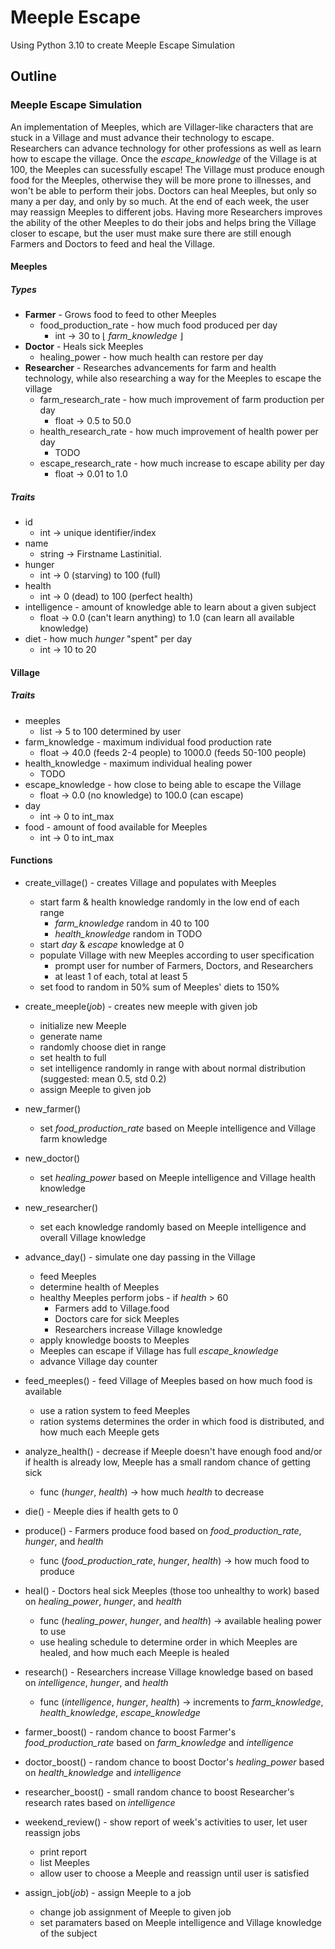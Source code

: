 # Meeple Escape

Using Python 3.10 to create Meeple Escape Simulation

## Outline

### Meeple Escape Simulation

An implementation of Meeples, which are Villager-like characters that are stuck in a Village and must advance their technology to escape. Researchers can advance technology for other professions as well as learn how to escape the village. Once the *escape_knowledge* of the Village is at 100, the Meeples can sucessfully escape! The Village must produce enough food for the Meeples, otherwise they will be more prone to illnesses, and won't be able to perform their jobs. Doctors can heal Meeples, but only so many a per day, and only by so much. At the end of each week, the user may reassign Meeples to different jobs. Having more Researchers improves the ability of the other Meeples to do their jobs and helps bring the Village closer to escape, but the user must make sure there are still enough Farmers and Doctors to feed and heal the Village. 

#### Meeples

##### Types

* **Farmer** - Grows food to feed to other Meeples
    * food_production_rate - how much food produced per day
        * int -> 30 to &LeftFloor; *farm_knowledge* &RightFloor;
* **Doctor** - Heals sick Meeples
    * healing_power - how much health can restore per day
* **Researcher** - Researches advancements for farm and health technology, while also researching a way for the Meeples to escape the village
    * farm_research_rate - how much improvement of farm production per day
        * float -> 0.5 to 50.0
    * health_research_rate - how much improvement of health power per day
        * TODO
    * escape_research_rate - how much increase to escape ability per day
        * float -> 0.01 to 1.0

##### Traits

* id
    * int -> unique identifier/index
* name
    * string -> Firstname Lastinitial.
* hunger
    * int -> 0 (starving) to 100 (full)
* health 
    * int -> 0 (dead) to 100 (perfect health)
* intelligence - amount of knowledge able to learn about a given subject
    * float -> 0.0 (can't learn anything) to 1.0 (can learn all available knowledge)
* diet - how much *hunger* "spent" per day
    * int -> 10 to 20

#### Village

##### Traits

* meeples
    * list -> 5 to 100 determined by user
* farm_knowledge - maximum individual food production rate
    * float -> 40.0 (feeds 2-4 people) to 1000.0 (feeds 50-100 people)
* health_knowledge - maximum individual healing power
    * TODO
* escape_knowledge - how close to being able to escape the Village
    * float -> 0.0 (no knowledge) to 100.0 (can escape)
* day
    * int -> 0 to int_max
* food - amount of food available for Meeples
    * int -> 0 to int_max

#### Functions

* create_village() - creates Village and populates with Meeples
    * start farm & health knowledge randomly in the low end of each range
        * *farm_knowledge* random in 40 to 100
        * *health_knowledge* random in TODO
    * start *day* & *escape* knowledge at 0
    * populate Village with new Meeples according to user specification
        * prompt user for number of Farmers, Doctors, and Researchers
        * at least 1 of each, total at least 5
    * set food to random in 50% sum of Meeples' diets to 150%

* create_meeple(*job*) - creates new meeple with given job
    * initialize new Meeple
    * generate name
    * randomly choose diet in range
    * set health to full
    * set intelligence randomly in range with about normal distribution (suggested: mean 0.5, std 0.2)
    * assign Meeple to given job

* new_farmer() 
    * set *food_production_rate* based on Meeple intelligence and Village farm knowledge

* new_doctor() 
    * set *healing_power* based on Meeple intelligence and Village health knowledge

* new_researcher() 
    * set each knowledge randomly based on Meeple intelligence and overall Village knowledge

* advance_day() - simulate one day passing in the Village
    * feed Meeples
    * determine health of Meeples
    * healthy Meeples perform jobs - if *health* > 60
        * Farmers add to Village.food
        * Doctors care for sick Meeples
        * Researchers increase Village knowledge
    * apply knowledge boosts to Meeples
    * Meeples can escape if Village has full *escape_knowledge*
    * advance Village day counter

* feed_meeples() - feed Village of Meeples based on how much food is available
    * use a ration system to feed Meeples
    * ration systems determines the order in which food is distributed, and how much each Meeple gets

* analyze_health() - decrease if Meeple doesn't have enough food and/or if health is already low, Meeple has a small random chance of getting sick
    * func (*hunger*, *health*) -> how much *health* to decrease

* die() - Meeple dies if health gets to 0

* produce() - Farmers produce food based on *food_production_rate*, *hunger*, and *health*
    * func (*food_production_rate*, *hunger*, *health*) -> how much food to produce

* heal() - Doctors heal sick Meeples (those too unhealthy to work) based on *healing_power*, *hunger*, and *health*
    * func (*healing_power*, *hunger*, and *health*) -> available healing power to use
    * use healing schedule to determine order in which Meeples are healed, and how much each Meeple is healed

* research() - Researchers increase Village knowledge based on based on *intelligence*, *hunger*, and *health*
    * func (*intelligence*, *hunger*, *health*) -> increments to *farm_knowledge*, *health_knowledge*, *escape_knowledge*

* farmer_boost() - random chance to boost Farmer's *food_production_rate* based on *farm_knowledge* and *intelligence*

* doctor_boost() - random chance to boost Doctor's *healing_power* based on *health_knowledge* and *intelligence*

* researcher_boost() - small random chance to boost Researcher's research rates based on *intelligence*

* weekend_review() - show report of week's activities to user, let user reassign jobs
    * print report
    * list Meeples
    * allow user to choose a Meeple and reassign until user is satisfied

* assign_job(*job*) - assign Meeple to a job
    * change job assignment of Meeple to given job
    * set paramaters based on Meeple intelligence and Village knowledge of the subject


